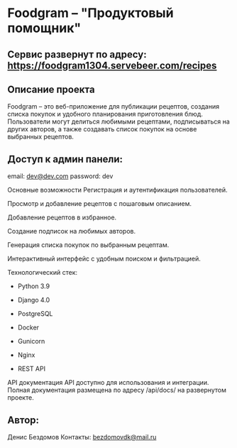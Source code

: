 # Foodgram – "Продуктовый помощник"
## Сервис развернут по адресу: https://foodgram1304.servebeer.com/recipes
## Описание проекта
Foodgram – это веб-приложение для публикации рецептов, создания списка покупок и удобного планирования приготовления блюд. Пользователи могут делиться любимыми рецептами, подписываться на других авторов, а также создавать список покупок на основе выбранных рецептов.

## Доступ к админ панели:
email: dev@dev.com
password: dev

Основные возможности
Регистрация и аутентификация пользователей.

Просмотр и добавление рецептов с пошаговым описанием.

Добавление рецептов в избранное.

Создание подписок на любимых авторов.

Генерация списка покупок по выбранным рецептам.

Интерактивный интерфейс с удобным поиском и фильтрацией.

Технологический стек:
* Python 3.9

* Django 4.0

* PostgreSQL

* Docker

* Gunicorn

* Nginx

* REST API

API документация
API доступно для использования и интеграции. Полная документация размещена по адресу /api/docs/ на развернутом проекте.

## Автор:
Денис Бездомов
Контакты: bezdomovdk@mail.ru